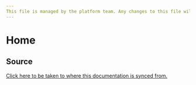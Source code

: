 ```yaml
---
This file is managed by the platform team. Any changes to this file will get automatically overwritten.
---
```


# Home

## Source
[Click here to be taken to where this documentation is synced from.](https://github.com/Keyring-Network/websocat/tree/master//docs)
